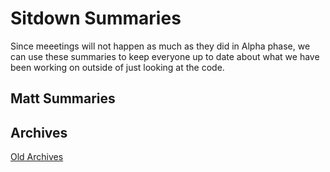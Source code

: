 # Sitdown Summaries

Since meeetings will not happen as much as they did in Alpha phase, we can use these summaries to keep everyone up to date about what we have been working on outside of just looking at the code.

## Matt Summaries



## Archives

[Old Archives](https://wavestyledapp.github.io/wave-docs/Summaries/matt-Old-Summaries)
